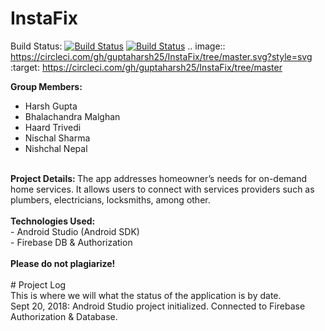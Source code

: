 # InstaFix

Build Status: 
[![Build Status](https://circleci.com/gh/guptaharsh25/InstaFix/tree/master.png?branch=master)](https://circleci.com/gh/guptaharsh25/InstaFix)
[![Build Status](https://circleci.com/gh/SEG2105F18/ProductCatalog.png?branch=master)](https://circleci.com/gh/SEG2105F18/ProductCatalog)
.. image:: https://circleci.com/gh/guptaharsh25/InstaFix/tree/master.svg?style=svg
    :target: https://circleci.com/gh/guptaharsh25/InstaFix/tree/master


<b>Group Members:</b></br>
 - Harsh Gupta</br>
 - Bhalachandra Malghan</br>
 - Haard Trivedi</br>
 - Nischal Sharma</br>
 - Nishchal Nepal</br>
 </br>
 <b>Project Details: </b>The app addresses homeowner’s needs for on-demand home services. It allows users to connect with services providers such as plumbers, electricians, locksmiths, among other.
 </br>
 </br>
 <b>Technologies Used: </b></br>
  - Android Studio (Android SDK)</br>
  - Firebase DB & Authorization
 </br>
 </br>
<b>Please do not plagiarize!</b>

</br>
</br>
# Project Log
</br>This is where we will what the status of the application is by date.
</br>
Sept 20, 2018: Android Studio project initialized. Connected to Firebase Authorization & Database.
